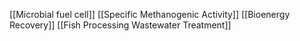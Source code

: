 [[Microbial fuel cell]]
[[Specific Methanogenic Activity]]
[[Bioenergy Recovery]]
[[Fish Processing Wastewater Treatment]]
